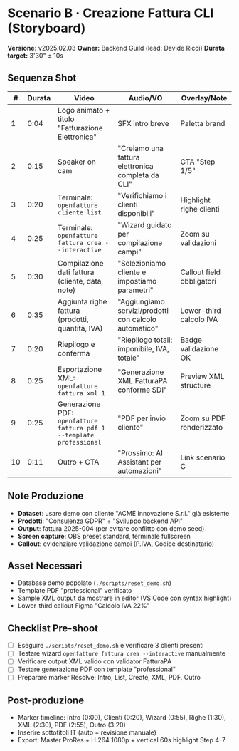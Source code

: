 # Scenario B · Creazione Fattura CLI (Storyboard)

**Versione:** v2025.02.03
**Owner:** Backend Guild (lead: Davide Ricci)
**Durata target:** 3'30" ± 10s

## Sequenza Shot
| # | Durata | Video | Audio/VO | Overlay/Note |
|---|--------|-------|----------|--------------|
| 1 | 0:04 | Logo animato + titolo "Fatturazione Elettronica" | SFX intro breve | Paletta brand |
| 2 | 0:15 | Speaker on cam | "Creiamo una fattura elettronica completa da CLI" | CTA "Step 1/5" |
| 3 | 0:20 | Terminale: `openfatture cliente list` | "Verifichiamo i clienti disponibili" | Highlight righe clienti |
| 4 | 0:25 | Terminale: `openfatture fattura crea --interactive` | "Wizard guidato per compilazione campi" | Zoom su validazioni |
| 5 | 0:30 | Compilazione dati fattura (cliente, data, note) | "Selezioniamo cliente e impostiamo parametri" | Callout field obbligatori |
| 6 | 0:35 | Aggiunta righe fattura (prodotti, quantità, IVA) | "Aggiungiamo servizi/prodotti con calcolo automatico" | Lower-third calcolo IVA |
| 7 | 0:20 | Riepilogo e conferma | "Riepilogo totali: imponibile, IVA, totale" | Badge validazione OK |
| 8 | 0:25 | Esportazione XML: `openfatture fattura xml 1` | "Generazione XML FatturaPA conforme SDI" | Preview XML structure |
| 9 | 0:25 | Generazione PDF: `openfatture fattura pdf 1 --template professional` | "PDF per invio cliente" | Zoom su PDF renderizzato |
| 10 | 0:11 | Outro + CTA | "Prossimo: AI Assistant per automazioni" | Link scenario C |

## Note Produzione
- **Dataset**: usare demo con cliente "ACME Innovazione S.r.l." già esistente
- **Prodotti**: "Consulenza GDPR" + "Sviluppo backend API"
- **Output**: fattura 2025-004 (per evitare conflitto con demo seed)
- **Screen capture**: OBS preset standard, terminale fullscreen
- **Callout**: evidenziare validazione campi (P.IVA, Codice destinatario)

## Asset Necessari
- Database demo popolato (`./scripts/reset_demo.sh`)
- Template PDF "professional" verificato
- Sample XML output da mostrare in editor (VS Code con syntax highlight)
- Lower-third callout Figma "Calcolo IVA 22%"

## Checklist Pre-shoot
- [ ] Eseguire `./scripts/reset_demo.sh` e verificare 3 clienti presenti
- [ ] Testare wizard `openfatture fattura crea --interactive` manualmente
- [ ] Verificare output XML valido con validator FatturaPA
- [ ] Testare generazione PDF con template "professional"
- [ ] Preparare marker Resolve: Intro, List, Create, XML, PDF, Outro

## Post-produzione
- Marker timeline: Intro (0:00), Clienti (0:20), Wizard (0:55), Righe (1:30), XML (2:30), PDF (2:55), Outro (3:20)
- Inserire sottotitoli IT (auto + revisione manuale)
- Export: Master ProRes + H.264 1080p + vertical 60s highlight Step 4-7
